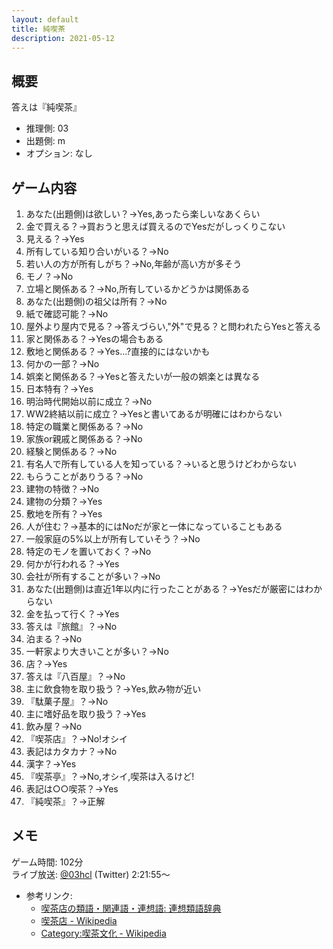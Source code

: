 ```yaml
---
layout: default
title: 純喫茶
description: 2021-05-12
---
```


## 概要

答えは『純喫茶』

- 推理側: 03
- 出題側: m
- オプション: なし

## ゲーム内容

1. あなた(出題側)は欲しい？→Yes,あったら楽しいなあくらい
2. 金で買える？→買おうと思えば買えるのでYesだがしっくりこない
3. 見える？→Yes
4. 所有している知り合いがいる？→No
5. 若い人の方が所有しがち？→No,年齢が高い方が多そう
6. モノ？→No
7. 立場と関係ある？→No,所有しているかどうかは関係ある
8. あなた(出題側)の祖父は所有？→No
9. 紙で確認可能？→No
10. 屋外より屋内で見る？→答えづらい,"外"で見る？と問われたらYesと答える
11. 家と関係ある？→Yesの場合もある
12. 敷地と関係ある？→Yes…?直接的にはないかも
13. 何かの一部？→No
14. 娯楽と関係ある？→Yesと答えたいが一般の娯楽とは異なる
15. 日本特有？→Yes
16. 明治時代開始以前に成立？→No
17. WW2終結以前に成立？→Yesと書いてあるが明確にはわからない
18. 特定の職業と関係ある？→No
19. 家族or親戚と関係ある？→No
20. 経験と関係ある？→No
21. 有名人で所有している人を知っている？→いると思うけどわからない
22. もらうことがありうる？→No
23. 建物の特徴？→No
24. 建物の分類？→Yes
25. 敷地を所有？→Yes
26. 人が住む？→基本的にはNoだが家と一体になっていることもある
27. 一般家庭の5%以上が所有していそう？→No
28. 特定のモノを置いておく？→No
29. 何かが行われる？→Yes
30. 会社が所有することが多い？→No
31. あなた(出題側)は直近1年以内に行ったことがある？→Yesだが厳密にはわからない
32. 金を払って行く？→Yes
33. 答えは『旅館』？→No
34. 泊まる？→No
35. 一軒家より大きいことが多い？→No
36. 店？→Yes
37. 答えは『八百屋』？→No
38. 主に飲食物を取り扱う？→Yes,飲み物が近い
39. 『駄菓子屋』？→No
40. 主に嗜好品を取り扱う？→Yes
41. 飲み屋？→No
42. 『喫茶店』？→No!オシイ
43. 表記はカタカナ？→No
44. 漢字？→Yes
45. 『喫茶亭』？→No,オシイ,喫茶は入るけど!
46. 表記は○○喫茶？→Yes
47. 『純喫茶』？→正解

## メモ

ゲーム時間: 102分  
ライブ放送: [@03hcl](https://twitter.com/i/broadcasts/1YqxoyjplevGv?t=2h21m55s) (Twitter) 2:21:55～

- 参考リンク:
  - [喫茶店の類語・関連語・連想語: 連想類語辞典](https://renso-ruigo.com/word/%E5%96%AB%E8%8C%B6%E5%BA%97)
  - [喫茶店 - Wikipedia](https://ja.wikipedia.org/wiki/%E5%96%AB%E8%8C%B6%E5%BA%97)
  - [Category:喫茶文化 - Wikipedia](https://ja.wikipedia.org/wiki/Category:%E5%96%AB%E8%8C%B6%E6%96%87%E5%8C%96)
